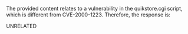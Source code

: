 The provided content relates to a vulnerability in the quikstore.cgi script, which is different from CVE-2000-1223. Therefore, the response is:

UNRELATED